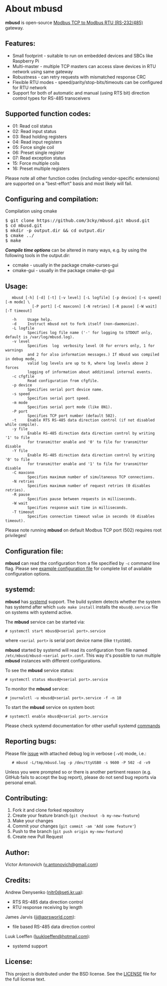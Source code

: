 About mbusd
===========

**mbusd** is open-source [Modbus TCP to Modbus RTU (RS-232/485)](https://en.wikipedia.org/wiki/Modbus) gateway.

Features:
---------

* Small footprint - suitable to run on embedded devices and SBCs like Raspberry Pi
* Multi-master - multiple TCP masters can access slave devices in RTU network using same gateway
* Robustness - can retry requests with mismatched response CRC
* Flexible RTU modes - speed/parity/stop-bits/timeouts can be configured for RTU network
* Support for both of automatic and manual (using RTS bit) direction control types for RS-485 transceivers

Supported function codes:
-------------------------

* 01: Read coil status
* 02: Read input status
* 03: Read holding registers
* 04: Read input registers
* 05: Force single coil
* 06: Preset single register
* 07: Read exception status
* 15: Force multiple coils
* 16: Preset multiple registers

Please note all other function codes (including vendor-specific extensions) are supported on a "best-effort" basis and most likely will fail.

Configuring and compilation:
----------------------------

Compilation using cmake
<pre>
$ git clone https://github.com/3cky/mbusd.git mbusd.git
$ cd mbusd.git
$ mkdir -p output.dir && cd output.dir
$ cmake ../
$ make
</pre>

***Compile time options***
can be altered in many ways, e.g. by using the following tools in the output.dir:
* ccmake - usually in the package cmake-curses-gui
* cmake-gui - usually in the package cmake-qt-gui

Usage:
------

       mbusd [-h] [-d] [-t] [-v level] [-L logfile] [-p device] [-s speed] [-m mode] \
       	       	[-P port] [-C maxconn] [-N retries] [-R pause] [-W wait] [-T timeout]

       -h     Usage help.
       -d     Instruct mbusd not to fork itself (non-daemonize).
       -L logfile
              Specifies log file name ('-' for logging to STDOUT only, default is /var/log/mbusd.log).
       -v level
              Specifies  log  verbosity level (0 for errors only, 1 for warnings
              and 2 for also information messages.) If mbusd was compiled in debug mode,
              valid log levels are up to 9, where log levels above 2 forces
              logging of information about additional internal events.
       -c cfgfile
              Read configuration from cfgfile.
       -p device
              Specifies serial port device name.
       -s speed
              Specifies serial port speed.
       -m mode
              Specifies serial port mode (like 8N1).
       -P port
              Specifies TCP port number (default 502).
       -t     Enable RTS RS-485 data direction control (if not disabled while compile).
       -y file
              Enable RS-485 direction data direction control by writing '1' to file
              for transmitter enable and '0' to file for transmitter disable
       -Y file
              Enable RS-485 direction data direction control by writing '0' to file
              for transmitter enable and '1' to file for transmitter disable
       -C maxconn
              Specifies maximum number of simultaneous TCP connections.
       -N retries
              Specifies maximum number of request retries (0 disables retries).
       -R pause
              Specifies pause between requests in milliseconds.
       -W wait
              Specifies response wait time in milliseconds.
       -T timeout
              Specifies connection timeout value in seconds (0 disables timeout).

Please note running **mbusd** on default Modbus TCP port (502) requires root privileges!

Configuration file:
-------------------
**mbusd** can read the configuration from a file specified by `-c` command line flag.
Please see [example configuration file](conf/mbusd.conf.example)
for complete list of available configuration options.

systemd:
---------------

**mbusd** has [systemd](https://wiki.archlinux.org/index.php/systemd) support.
The build system detects whether the system has systemd after which `sudo make install`
installs the `mbusd@.service` file on systems with systemd active.

The **mbusd** service can be started via:

	# systemctl start mbusd@<serial port>.service

where `<serial port>` is serial port device name (like `ttyUSB0`).

**mbusd** started by systemd will read its configuration from file named `/etc/mbusd/mbusd-<serial port>.conf`.
This way it's possible to run multiple **mbusd** instances with different configurations.

To see the **mbusd** service status:

	# systemctl status mbusd@<serial port>.service

To monitor the **mbusd** service:

	# journalctl -u mbusd@<serial port>.service -f -n 10

To start the **mbusd** service on system boot:

	# systemctl enable mbusd@<serial port>.service

Please check systemd documentation for other usefull systemd [commands](https://wiki.archlinux.org/index.php/systemd)

Reporting bugs:
---------------

Please file [issue](https://github.com/3cky/mbusd/issues) with attached debug log in verbose (`-v9`) mode, i.e.:

       # mbusd -L/tmp/mbusd.log -p /dev/ttyUSB0 -s 9600 -P 502 -d -v9

Unless you were prompted so or there is another pertinent reason (e.g. GitHub fails to accept the bug report),
please do not send bug reports via personal email.

Contributing:
-------------

1. Fork it and clone forked repository
2. Create your feature branch (`git checkout -b my-new-feature`)
3. Make your changes
4. Commit your changes (`git commit -am 'Add some feature'`)
5. Push to the branch (`git push origin my-new-feature`)
6. Create new Pull Request

Author:
-------

Victor Antonovich (<v.antonovich@gmail.com>)

Credits:
--------

Andrew Denysenko (<nitr0@seti.kr.ua>):
 - RTS RS-485 data direction control
 - RTU response receiving by length

James Jarvis (<jj@aprsworld.com>):
 - file based RS-485 data direction control

Luuk Loeffen (<luukloeffen@hotmail.com>):
 - systemd support

License:
--------

This project is distributed under the BSD license. See the [LICENSE](LICENSE) file for the full license text.

